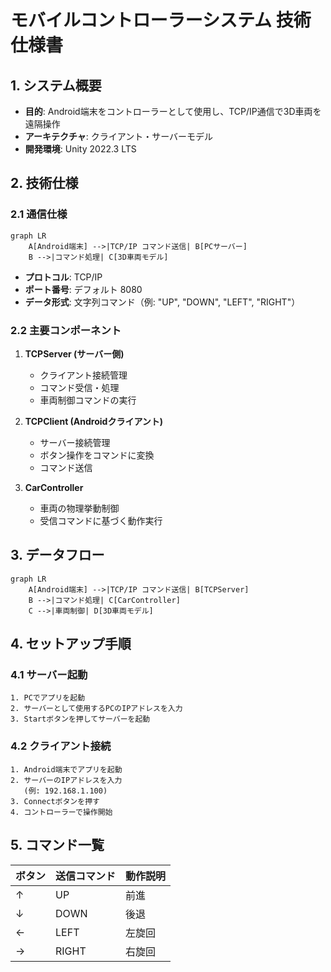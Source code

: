 # モバイルコントローラーシステム 技術仕様書

## 1. システム概要
- **目的**: Android端末をコントローラーとして使用し、TCP/IP通信で3D車両を遠隔操作
- **アーキテクチャ**: クライアント・サーバーモデル
- **開発環境**: Unity 2022.3 LTS

## 2. 技術仕様
### 2.1 通信仕様
```mermaid
graph LR
    A[Android端末] -->|TCP/IP コマンド送信| B[PCサーバー]
    B -->|コマンド処理| C[3D車両モデル]
```
- **プロトコル**: TCP/IP
- **ポート番号**: デフォルト 8080
- **データ形式**: 文字列コマンド（例: "UP", "DOWN", "LEFT", "RIGHT"）

### 2.2 主要コンポーネント
1. **TCPServer (サーバー側)**
   - クライアント接続管理
   - コマンド受信・処理
   - 車両制御コマンドの実行

2. **TCPClient (Androidクライアント)**
   - サーバー接続管理
   - ボタン操作をコマンドに変換
   - コマンド送信

3. **CarController**
   - 車両の物理挙動制御
   - 受信コマンドに基づく動作実行

## 3. データフロー
```mermaid
graph LR
    A[Android端末] -->|TCP/IP コマンド送信| B[TCPServer]
    B -->|コマンド処理| C[CarController]
    C -->|車両制御| D[3D車両モデル]
```

## 4. セットアップ手順
### 4.1 サーバー起動
```
1. PCでアプリを起動
2. サーバーとして使用するPCのIPアドレスを入力
3. Startボタンを押してサーバーを起動
```

### 4.2 クライアント接続
```
1. Android端末でアプリを起動
2. サーバーのIPアドレスを入力
   (例: 192.168.1.100)
3. Connectボタンを押す
4. コントローラーで操作開始
```

## 5. コマンド一覧
| ボタン | 送信コマンド | 動作説明 |
|--------|--------------|----------|
| ↑      | UP           | 前進     |
| ↓      | DOWN         | 後退     |
| ←      | LEFT         | 左旋回   |
| →      | RIGHT        | 右旋回   |
